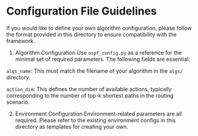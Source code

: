 # Configuration File Guidelines
If you would like to define your own algorithm configuration, please follow the format provided in this directory to ensure compatibility with the framework.

1. Algorithm Configuration
Use `ospf_config.py` as a reference for the minimal set of required parameters. The following fields are essential:

`algs_name`: This must match the filename of your algorithm in the `algs/` directory.

`action_dim`: This defines the number of available actions, typically corresponding to the number of top-k shortest paths in the routing scenario.

2. Environment Configuration
Environment-related parameters are all required. Please refer to the existing environment configs in this directory as templates for creating your own.